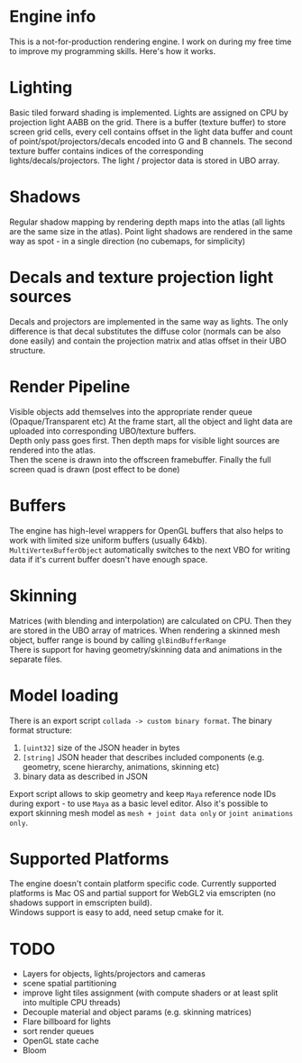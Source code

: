 Engine info
=============

This is a not-for-production rendering engine. I work on during my free time to improve my programming skills.
Here's how it works.

Lighting
============= 

Basic tiled forward shading is implemented. Lights are assigned on CPU by projection light AABB on the grid.
There is a buffer (texture buffer) to store screen grid cells, every cell contains offset in the light data buffer and count of point/spot/projectors/decals encoded into G and B channels.
The second texture buffer contains indices of the corresponding lights/decals/projectors.
The light / projector data is stored in UBO array.

Shadows
=============
Regular shadow mapping by rendering depth maps into the atlas (all lights are the same size in the atlas). Point light shadows are rendered in the same way as spot - in a single direction (no cubemaps, for simplicity)
 
Decals and texture projection light sources
=============

Decals and projectors are implemented in the same way as lights. The only difference is that decal substitutes the diffuse color (normals can be also done easily) and contain the projection matrix and atlas offset in their UBO structure.

Render Pipeline
=============
Visible objects add themselves into the appropriate render queue (Opaque/Transparent etc)
At the frame start, all the object and light data are uploaded into corresponding UBO/texture buffers.  
Depth only pass goes first. Then depth maps for visible light sources are rendered into the atlas.  
Then the scene is drawn into the offscreen framebuffer. 
Finally the full screen quad is drawn (post effect to be done)
 
Buffers
=============
The engine has high-level wrappers for OpenGL buffers that also helps to work with limited size uniform buffers (usually 64kb).
`MultiVertexBufferObject` automatically switches to the next VBO for writing data if it's current buffer doesn't have enough space. 

Skinning
=============

Matrices (with blending and interpolation) are calculated on CPU. Then they are stored in the UBO array of matrices. When rendering a skinned mesh object, buffer range is bound by calling `glBindBufferRange`       
There is support for having geometry/skinning data and animations in the separate files.

Model loading
=============

There is an export script `collada -> custom binary format`.
The binary format structure:
1) `[uint32]` size of the JSON header in bytes
2) `[string]` JSON header that describes included components (e.g. geometry, scene hierarchy, animations, skinning etc)
3) binary data as described in JSON

Export script allows to skip geometry and keep `Maya` reference node IDs during export - to use `Maya` as a basic level editor.
Also it's possible to export skinning mesh model as `mesh + joint data only` or `joint animations only`.

Supported Platforms
=============
The engine doesn't contain platform specific code.
Currently supported platforms is Mac OS and partial support for WebGL2 via emscripten (no shadows support in emscripten build).  
Windows support is easy to add, need setup cmake for it.

TODO
=============

* Layers for objects, lights/projectors and cameras
* scene spatial partitioning
* improve light tiles assignment (with compute shaders or at least split into multiple CPU threads)
* Decouple material and object params (e.g. skinning matrices)
* Flare billboard for lights
* sort render queues
* OpenGL state cache
* Bloom
